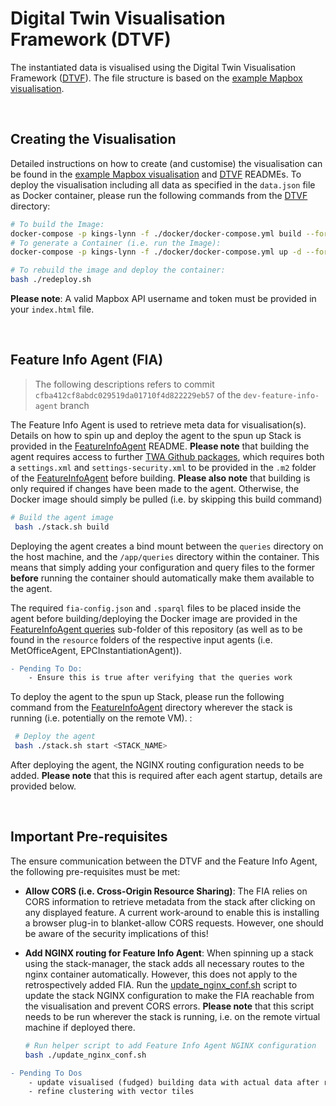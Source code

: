 # Digital Twin Visualisation Framework (DTVF)

The instantiated data is visualised using the Digital Twin Visualisation Framework ([DTVF]). The file structure is based on the [example Mapbox visualisation].

&nbsp;
## Creating the Visualisation

Detailed instructions on how to create (and customise) the visualisation can be found in the [example Mapbox visualisation] and [DTVF] READMEs. To deploy the visualisation including all data as specified in the `data.json` file as Docker container, please run the following commands from the [DTVF] directory:

```bash
# To build the Image:
docker-compose -p kings-lynn -f ./docker/docker-compose.yml build --force-rm
# To generate a Container (i.e. run the Image):
docker-compose -p kings-lynn -f ./docker/docker-compose.yml up -d --force-recreate

# To rebuild the image and deploy the container:
bash ./redeploy.sh
```

**Please note**: A valid Mapbox API username and token must be provided in your `index.html` file.


&nbsp;
## Feature Info Agent (FIA)

> The following descriptions refers to commit `cfba412cf8abdc029519da01710f4d822229eb57` of the `dev-feature-info-agent` branch

The Feature Info Agent is used to retrieve meta data for visualisation(s). Details on how to spin up and deploy the agent to the spun up Stack is provided in the [FeatureInfoAgent] README. **Please note** that building the agent requires access to further [TWA Github packages], which requires both a `settings.xml` and `settings-security.xml` to be provided in the `.m2` folder of the [FeatureInfoAgent] before building. **Please also note** that building is only required if changes have been made to the agent. Otherwise, the Docker image should simply be pulled (i.e. by skipping this build command)

```bash
# Build the agent image
 bash ./stack.sh build
```
Deploying the agent creates a bind mount between the `queries` directory on the host machine, and the `/app/queries` directory within the container. This means that simply adding your configuration and query files to the former **before** running the container should automatically make them available to the agent.

The required `fia-config.json` and `.sparql` files to be placed inside the agent before building/deploying the Docker image are provided in the [FeatureInfoAgent queries] sub-folder of this repository (as well as to be found in the `resource` folders of the respective input agents (i.e. MetOfficeAgent, EPCInstantiationAgent)).
```diff
- Pending To Do: 
    - Ensure this is true after verifying that the queries work
```

To deploy the agent to the spun up Stack, please run the following command from the [FeatureInfoAgent] directory wherever the stack is running (i.e. potentially on the remote VM). :

```bash
 # Deploy the agent
 bash ./stack.sh start <STACK_NAME>
```
After deploying the agent, the NGINX routing configuration needs to be added. **Please note** that this is required after each agent startup, details are provided below.


&nbsp;
## Important Pre-requisites

The ensure communication between the DTVF and the Feature Info Agent, the following pre-requisites must be met:

* **Allow CORS (i.e. Cross-Origin Resource Sharing)**: The FIA relies on CORS information to retrieve metadata from the stack after clicking on any displayed feature. A current work-around to enable this is installing a browser plug-in to blanket-allow CORS requests. However, one should be aware of the security implications of this!

* **Add NGINX routing for Feature Info Agent**: When spinning up a stack using the stack-manager, the stack adds all necessary routes to the nginx container automatically. However, this does not apply to the retrospectively added FIA. Run the [update_nginx_conf.sh] script to update the stack NGINX configuration to make the FIA reachable from the visualisation and prevent CORS errors. **Please note** that this script needs to be run wherever the stack is running, i.e. on the remote virtual machine if deployed there.

    ```bash
    # Run helper script to add Feature Info Agent NGINX configuration
    bash ./update_nginx_conf.sh
    ```


```diff
- Pending To Dos 
    - update visualised (fudged) building data with actual data after running building matching agent
    - refine clustering with vector tiles
```

<!-- Links -->
[DTVF]: https://github.com/cambridge-cares/TheWorldAvatar/wiki/Digital-Twin-Visualisations
[example Mapbox visualisation]: https://github.com/cambridge-cares/TheWorldAvatar/tree/main/web/digital-twin-vis-framework/example-mapbox-vis
[FeatureInfoAgent]: https://github.com/cambridge-cares/TheWorldAvatar/tree/dev-feature-info-agent/Agents/FeatureInfoAgent
[TWA Github packages]: https://github.com/cambridge-cares/TheWorldAvatar/wiki/Packages

<!-- repositories -->
[FeatureInfoAgent queries]: FeatureInfoAgent/queries
[DTVF]: DTVF
[update_nginx_conf.sh]: /DTVF/FeatureInfoAgent/routing/update_nginx_conf.sh